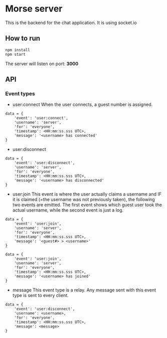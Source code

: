 # Morse server
This is the backend for the chat application. It is using socket.io

## How to run

```
npm install
npm start
```

The server will listen on port: **3000**


## API

### Event types

- user:connect
When the user connects, a guest number is assigned.
```
data = {
	'event': 'user:connect',
	'username': 'server',
	'for': 'everyone',
	'timestamp': <HH:mm:ss.sss UTC>,
	'message': '<username> has connected'
}
```

- user:disconnect
```
data = {
	'event': 'user:disconnect',
	'username': 'server',
	'for': 'everyone',
	'timestamp': <HH:mm:ss.sss UTC>,
	'message': '<username> has disconnected'
}
```

- user:join
This event is where the user actually claims a username and IF it is claimed (=the username was not previously taken), the following two events are emitted.
The first event shows which guest user took the actual username, while the second event is just a log.
```
data = {
	'event': 'user:join',
	'username': 'server',
	'for': 'everyone',
	'timestamp': <HH:mm:ss.sss UTC>,
	'message': '<guest#> > <username>'
}

data = {
	'event': 'user:join',
	'username': 'server',
	'for': 'everyone',
	'timestamp': <HH:mm:ss.sss UTC>,
	'message': '<username> has joined'
}
```

- message
This event type is a relay. Any message sent with this event type is sent to every client.
```
data = {
	'event': 'user:disconnect',
	'username': <username>,
	'for': 'everyone',
	'timestamp': <HH:mm:ss.sss UTC>,
	'message': <message>
}
```